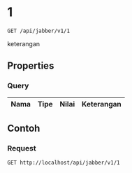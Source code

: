 # 1
```http
GET /api/jabber/v1/1
```
keterangan
## Properties
### Query
Nama | Tipe | Nilai | Keterangan
--- | --- | --- | ---
## Contoh
### Request
```http
GET http://localhost/api/jabber/v1/1
```
